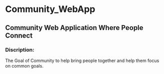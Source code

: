 # Community_WebApp
## Community Web Application Where People Connect
### Discription:
The Goal of Community to help bring people together and help them focus on common goals.

